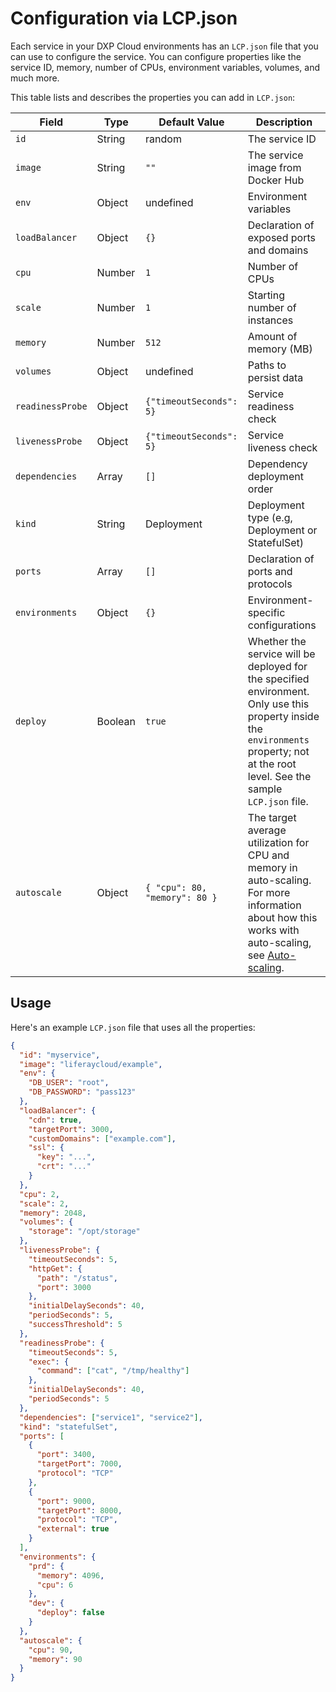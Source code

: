# Configuration via LCP.json

Each service in your DXP Cloud environments has an `LCP.json` file that you can use to configure the service. You can configure properties like the service ID, memory, number of CPUs, environment variables, volumes, and much more.

This table lists and describes the properties you can add in `LCP.json`:

| Field | Type | Default Value | Description |
| --- | --- | --- | --- |
| `id` | String | random | The service ID |
| `image` | String | `""` | The service image from Docker Hub |
| `env` | Object | undefined | Environment variables |
| `loadBalancer` | Object | `{}` | Declaration of exposed ports and domains |
| `cpu` | Number | `1` | Number of CPUs |
| `scale` | Number | `1` | Starting number of instances |
| `memory` | Number | `512` | Amount of memory (MB) |
| `volumes` | Object | undefined | Paths to persist data |
| `readinessProbe` | Object | `{"timeoutSeconds": 5}` | Service readiness check |
| `livenessProbe` | Object | `{"timeoutSeconds": 5}` | Service liveness check |
| `dependencies` | Array | `[]` | Dependency deployment order |
| `kind` | String | Deployment | Deployment type (e.g, Deployment or StatefulSet) |
| `ports` | Array | `[]` | Declaration of ports and protocols |
| `environments` | Object | `{}` | Environment-specific configurations |
| `deploy` | Boolean | `true` | Whether the service will be deployed for the specified environment. Only use this property inside the `environments` property; not at the root level. See the sample `LCP.json` file. |
| `autoscale` | Object | `{ "cpu": 80, "memory": 80 }` | The target average utilization for CPU and memory in auto-scaling. For more information about how this works with auto-scaling, see [Auto-scaling](../manage-and-optimize/auto-scaling.md). |

## Usage

Here's an example `LCP.json` file that uses all the properties:

```json
{
  "id": "myservice",
  "image": "liferaycloud/example",
  "env": {
    "DB_USER": "root",
    "DB_PASSWORD": "pass123"
  },
  "loadBalancer": {
    "cdn": true,
    "targetPort": 3000,
    "customDomains": ["example.com"],
    "ssl": {
      "key": "...",
      "crt": "..."
    }
  },
  "cpu": 2,
  "scale": 2,
  "memory": 2048,
  "volumes": {
    "storage": "/opt/storage"
  },
  "livenessProbe": {
    "timeoutSeconds": 5,
    "httpGet": {
      "path": "/status",
      "port": 3000
    },
    "initialDelaySeconds": 40,
    "periodSeconds": 5,
    "successThreshold": 5
  },
  "readinessProbe": {
    "timeoutSeconds": 5,
    "exec": {
      "command": ["cat", "/tmp/healthy"]
    },
    "initialDelaySeconds": 40,
    "periodSeconds": 5
  },
  "dependencies": ["service1", "service2"],
  "kind": "statefulSet",
  "ports": [
    {
      "port": 3400,
      "targetPort": 7000,
      "protocol": "TCP"
    },
    {
      "port": 9000,
      "targetPort": 8000,
      "protocol": "TCP",
      "external": true
    }
  ],
  "environments": {
    "prd": {
      "memory": 4096,
      "cpu": 6
    },
    "dev": {
      "deploy": false
    }
  },
  "autoscale": {
    "cpu": 90,
    "memory": 90
  }
}
```
